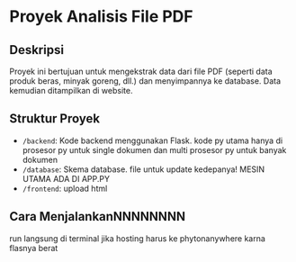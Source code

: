 # Proyek Analisis File PDF

## Deskripsi
Proyek ini bertujuan untuk mengekstrak data dari file PDF (seperti data produk beras, minyak goreng, dll.) dan menyimpannya ke database. Data kemudian ditampilkan di website.

## Struktur Proyek
- `/backend`: Kode backend menggunakan Flask. kode py utama hanya di prosesor py untuk single dokumen dan multi prosesor py untuk banyak dokumen
- `/database`: Skema database. file untuk update kedepanya! MESIN UTAMA ADA DI APP.PY 
- `/frontend`: upload html

## Cara MenjalankanNNNNNNNN
run langsung di terminal jika hosting harus ke phytonanywhere karna flasnya berat 


 
 
